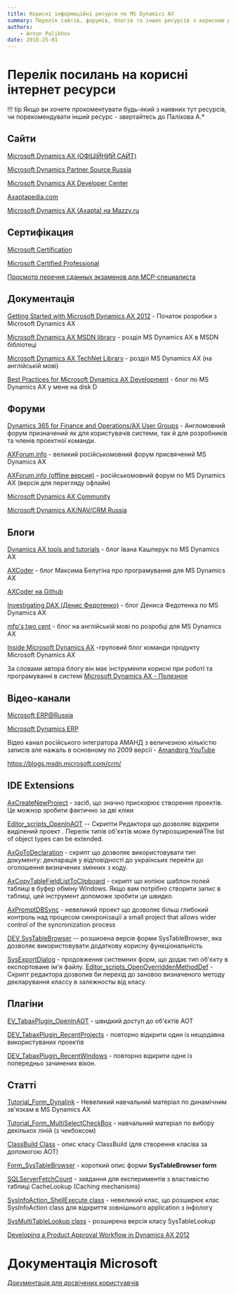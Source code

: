 ```yaml
---
title: Корисні інформаційні ресурси по MS Dynamics AX
summary: Перелік сайтів, форумів, блогів та інших ресурсів з корисною для Робочої групи Проекту інформацією по Microsoft Dynamics AX 2012
authors:
    - Anton Palikhov
date: 2018-25-01
---
```


# Перелік посилань на корисні інтернет ресурси
!!! tip
    Якщо ви хочете прокоментувати будь-який з наявних тут ресурcів, чи порекомендувати інший ресурс - звертайтесь до Паліхова А.*

## Сайти

[Microsoft Dynamics AX (ОФІЦІЙНИЙ САЙТ)](http://www.microsoft.com/Rus/dynamics/ax/overview.mspx)

[Microsoft Dynamics Partner Source Russia](https://mbs.microsoft.com/partnersource/worldwide/russia) 

[Microsoft Dynamics AX Developer Center](http://msdn.microsoft.com/ru-ru/dynamics/ax/bb453258)

[Axaptapedia.com](http://www.axaptapedia.com/)

[Microsoft Dynamics AX (Axapta) на Mazzy.ru](http://www.axapta.mazzy.ru/)
 
## Сертифікация 

[Microsoft Certification](http://www.microsoft.com/learning/en/us/certification/cert-default.aspx)

[Microsoft Certified Professional](https://www.microsoft.com/learning/members/en/us/mcp/mcp-default.aspx) 

[Просмотр перечня сданных экзаменов для MCP-специалиста](https://mcp.microsoft.com/authenticate/validatemcp.aspx)


## Документація

[Getting Started with Microsoft Dynamics AX 2012](http://msdn.microsoft.com/ru-ru/aa886351) - Початок розробки з Microsoft Dynamics AX 

[Microsoft Dynamics AX MSDN library](http://msdn.microsoft.com/en-us/library/aa155304.aspx) - розділ MS Dynamics AX в MSDN бібліотеці

[Microsoft Dynamics AX TechNet Library](http://technet.microsoft.com/en-us/library/dd362025.aspx) - розділ MS Dynamics AX (на англійській мові)

[Best Practices for Microsoft Dynamics AX Development](http://msdn.microsoft.com/en-us/library/aa658028(v=AX.10).aspx) - блог по MS Dynamics AX у мене на disk D

## Форуми

[Dynamics 365 for Finance and Operations/AX User Groups](https://dynamicsuser.net/ax/)  - Англомовний форум призначений як для користувачів системи, так й для розробників та членів проектної команди.

[AXForum.info](http://axforum.info/) - великий російськомовний форум присвячений MS Dynamics AX

[AXForum.info (offline версия)](http://axforum.info/forums/showthread.php?t=5883) - російськомовний форум по MS Dynamics AX (версія для перегляду офлайн)

[Microsoft Dynamics AX Community](http://www.microsoft.com/Rus/dynamics/professionals/community.mspx)

[Microsoft Dynamics AX/NAV/CRM Russia](http://social.technet.microsoft.com/forums/ru-RU/dynamicsru/threads/)
 
## Блоги
  
[Dynamics AX tools and tutorials](http://kashperuk.blogspot.com/) - блог Івана Кашперук по MS Dynamics AX
  
[AXCoder](http://axcoder.blogspot.com/) - блог Максима Белугіна про програмування для MS Dynamics AX

[AXCoder на Github](https://axcoder.github.io/)
 
[Investigating DAX (Денис Федотенко)](пhttp://fedotenko.info/) - блог Дениса Федотенка по MS Dynamics AX
 
[mfp's two cent](http://blogs.msdn.com/b/mfp/) - блог на англійській мові по розробці для MS Dynamics AX 

[Inside Microsoft Dynamics AX](http://blogs.msdn.com/b/dax/) -груповий блог команди продукту Microsoft Dynamics AX

За словами автора блогу він має інструменти корисні при роботі та програмуванні в системі [Microsoft Dynamics AX - Полезное](http://earlionakru.blogspot.com/)
 
## Відео-канали 

[Microsoft ERP@Russia](http://www.youtube.com/user/MBS2017)

[Microsoft Dynamics ERP](http://www.youtube.com/user/MicrosoftDynamicsERP)

Відео канал російського інтегратора АМАНД з величезною кількістю записів але нажаль в основному по 2009 версії - [Amandorg YouTube](https://www.youtube.com/user/AMANDorg)

https://blogs.msdn.microsoft.com/crm/

## IDE Extensions

[AxCreateNewProject](http://www.axaptapedia.com/AxCreateNewProject) - засіб, що значно прискорює створення проектів. Це можнор зробити фактично за дві кліки

[Editor_scripts_OpenInAOT](http://www.axaptapedia.com/Editor_scripts_OpenInAOT) -- Скрипти Редактора що дозволяє відкрити виділений проект . Перелік типів об'єктів може бутирозширенийThe list of object types can be extended.

[AxGoToDeclaration](http://www.axaptapedia.com/AxGoToDeclaration) - скрипт що дозволяє використовувати тип документу: декларація  у відповідності до українсьих перейти до оголошення визначених змінних з коду.

[AxCopyTableFieldListToClipboard](http://www.axaptapedia.com/AxCopyTableFieldListToClipboard) - скрипт що копіює шаблон полей таблиці в буфер обміну Windows. Якщо вам потрібно створити запис в таблиці, цей інструмент допоможе зробити це швидко.

[AxPromptDBSync]() - невеликий проект  що дозволяє більш глибокий контроль над процесом синхронізації a small project that allows wider control of the syncronization process 

[DEV SysTableBrowser]() -- розшиоена версія форми SysTableBrowser, яка дозволяє використовувати додаткову корисну функціональність

[SysExportDialog]() - продовження системних форм, що додає тип об'єкту в експортоване ім'я файлу. 
[Editor_scripts_OpenOverriddenMethodDef]() - Скрипт редактора дозволив би  перехід до зановоо визначеного методу декларування классу в залежносты від класу.

## Плагіни

[EV_TabaxPlugin_OpenInAOT]() - швидкий доступ до об'єктів AOT

[DEV_TabaxPlugin_RecentProjects]() - повторно відкрити один із нещодавна використуваних проектів 

[DEV_TabaxPlugin_RecentWindows]() - повторно відкрити одне із попередньо зачинених вікон. 

## Статті 

[Tutorial_Form_Dynalink]() - Невеликий навчальний матеріал по динамічним зв'язкам в MS Dynamics AX

[Tutorial_Form_MultiSelectCheckBox]() - навчальний матеріал по вибору декількох ліній (з чекбоксом)

[ClassBuild Class]() - опис класу ClassBuild (для створення класіва за допомогою AOT) 

[Form_SysTableBrowser]() - короткий опис форми **SysTableBrowser form** 

[SQLServerFetchCount]() - завдання для експериментів з властивістю таблиці CacheLookup (Caching mechanisms) 

[SysInfoAction_ShellExecute class]() - невеликий клас, що розширює клас  SysInfoAction class для відкриття зовнішнього application з інфологу

[SysMultiTableLookup class]() - розширена версія класу SysTableLookup

[Developing a Product Approval Workflow in Dynamics AX 2012](https://extendingdynamicsax.com/2013/11/06/developing-a-product-approval-workflow-in-dynamics-ax-2012/)

# Документація Microsoft
 
[Документація для досвічених користуавчів](https://docs.microsoft.com/ru-ru/dynamicsax-2012/appuser-itpro/microsoft-dynamics-ax-2012-technical-library)


